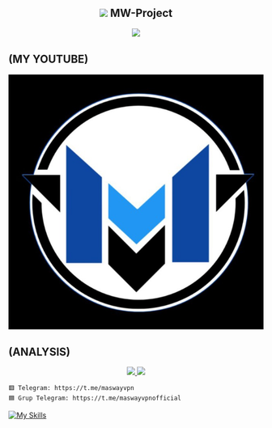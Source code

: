 <!-- Hi skid <3 -->

<h2 align="center"><img src="https://s8.gifyu.com/images/979447220829032478.gif" height="25px"> MW-Project<a href="https://t.me/maswayvpn"></a></h2>

<p align="center">

<img src="https://readme-typing-svg.herokuapp.com?color=000000&center=true&vCenter=true&multiline=true&height=85&lines=𝙃𝙚𝙡𝙡𝙤,+𝙬𝙚𝙡𝙘𝙤𝙢𝙚;𝗜𝗻𝘁𝗿𝗼𝗱𝘂𝗰𝗲+𝗠𝘆+𝗡𝗮𝗺𝗲+MW-Project;𝗦𝘂𝗯𝘀𝗰𝗿𝗶𝗯𝗲+𝘁𝗼+𝗬𝗼𝘂𝗧𝘂𝗯𝗲+MW-Project">

  ## (MY YOUTUBE)

[![LeetHub](https://github.com/mymaswayvpn/mymaswayvpn/blob/main/my.jpg)](https://t.me/maswayvpn "LeetHub saves lives!")
## (ANALYSIS)
<p align="center">

<a href="https://github.com/mymaswayvpn">

  <img height="180em" src="https://github-readme-stats-eight-theta.vercel.app/api?username=mymaswayvpn&show_icons=true&theme=algolia&include_all_commits=true&count_private=true"/>

  <img height="180em" src="https://github-readme-stats-eight-theta.vercel.app/api/top-langs/?username=mymaswayvpn&layout=compact&langs_count=8&theme=algolia"/>

</a>
</p>





```
🟥 Telegram: https://t.me/maswayvpn 
🟦 Grup Telegram: https://t.me/maswayvpnofficial
```

[![My Skills](https://skillicons.dev/icons?i=java,linux,js,html,css,python,php,bash,azure,docker,gcp,json,cloudflare,github,powershell)](https://skillicons.dev)




















